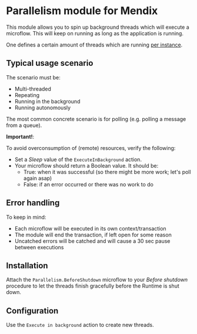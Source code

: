 # Parallelism module for Mendix

This module allows you to spin up background threads which will execute a microflow. This will keep on running as long as the application is running.

One defines a certain amount of threads which are running <u>per instance</u>. 

## Typical usage scenario

The scenario must be:

- Multi-threaded
- Repeating
- Running in the background
- Running autonomously

The most common concrete scenario is for polling (e.g. polling a message from a queue).

**Important!**:

To avoid overconsumption of (remote) resources, verify the following:

- Set a *Sleep* value of the `ExecuteInBackground` action.
- Your microflow should return a Boolean value. It should be:
  - True: when it was successful (so there might be more work; let's poll again asap)
  - False: if an error occurred or there was no work to do

## Error handling

To keep in mind:

- Each microflow will be executed in its own context/transaction
- The module will end the transaction, if left open for some reason
- Uncatched errors will be catched and will cause a 30 sec pause between executions

## Installation

Attach the `Parallelism.BeforeShutdown` microflow to your *Before shutdown* procedure to let the threads finish gracefully before the Runtime is shut down.

## Configuration

Use the `Execute in background` action to create new threads.

